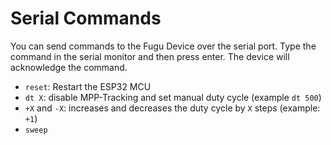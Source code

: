 # Serial Commands

You can send commands to the Fugu Device over the serial port. Type the command in the serial monitor and then press
enter. The device will acknowledge the command.

* `reset`: Restart the ESP32 MCU
* `dt X`: disable MPP-Tracking and set manual duty cycle (example `dt 500`)
* `+X` and `-X`: increases and decreases the duty cycle by `X` steps (example: `+1`)
* `sweep`